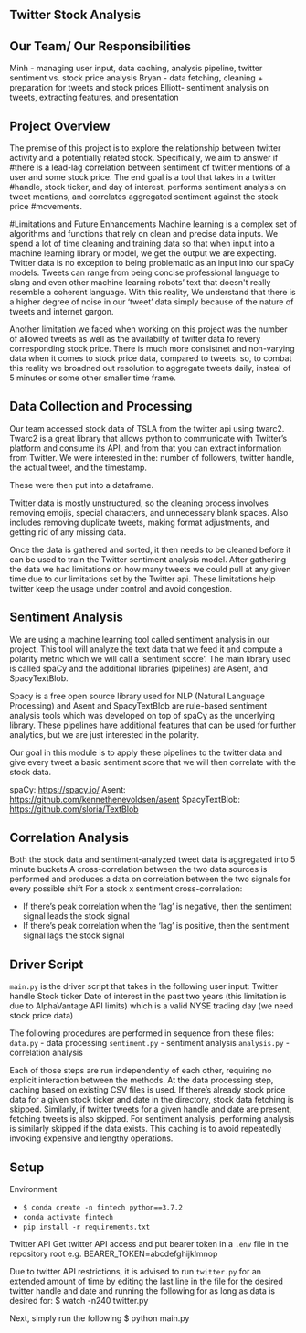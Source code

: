 

## Twitter Stock Analysis

## **Our Team/ Our Responsibilities**

Minh - managing user input, data caching, analysis pipeline, twitter sentiment vs. stock price analysis
Bryan - data fetching, cleaning + preparation for tweets and stock prices
Elliott- sentiment analysis on tweets, extracting features, and presentation

## **Project Overview**
The premise of this project is to explore the relationship between twitter activity and a potentially related stock. Specifically, we aim to answer if #there is a lead-lag correlation between sentiment of twitter mentions of a user and some stock price. The end goal is a tool that takes in a twitter #handle, stock ticker, and day of interest, performs sentiment analysis on tweet mentions, and correlates aggregated sentiment against the stock price #movements.

#Limitations and Future Enhancements
	Machine learning is a complex set of algorithms and functions that rely on clean and precise data inputs. We spend a lot of time cleaning and training data so that when input into a machine learning library or model, we get the output we are expecting. Twitter data is no exception to being problematic as an input into our spaCy models. Tweets can range from being concise professional language to slang and even other machine learning robots’ text that doesn't really resemble a coherent language. With this reality, We understand that there is a higher degree of noise in our ‘tweet’ data simply because of the nature of tweets and internet gargon.

  Another limitation we faced when working on this project was the number of allowed tweets as well as the availabilty of twitter data fo revery corresponding stock price. There is much more consistnet and non-varying data when it comes to stock price data, compared to tweets. so, to combat this reality we broadned out resolution to aggregate tweets daily, insteal of 5 minutes or some other smaller time frame.

## **Data Collection and Processing**

Our team accessed stock data of TSLA from the twitter api using twarc2. Twarc2 is a great library that allows python to communicate with Twitter’s platform and consume its API, and from that you can extract information from Twitter. We were interested in the: number of followers, twitter handle, the actual tweet, and the timestamp.

These were then put into a dataframe. 

Twitter data is mostly unstructured, so the cleaning process involves removing emojis, special characters, and unnecessary blank spaces. Also includes removing duplicate tweets, making format adjustments, and getting rid of any missing data.

Once the data is gathered and sorted, it then needs to be cleaned before it can be used to train the Twitter sentiment analysis model. After gathering the data we had limitations on how many tweets we could pull at any given time due to our limitations set by the Twitter api. These limitations help twitter keep the usage under control and avoid congestion.

## **Sentiment Analysis**

We are using a machine learning tool called sentiment analysis in our project. This tool will analyze the text data that we feed it and compute a polarity metric which we will call a ‘sentiment score’. The main library used is called spaCy and the additional libraries (pipelines) are Asent, and SpacyTextBlob.

Spacy is a free open source library used for NLP (Natural Language Processing) and Asent and SpacyTextBlob are rule-based sentiment analysis tools which was developed on top of spaCy as the underlying library. These pipelines have additional features that can be used for further analytics, but we are just interested in the polarity.	

Our goal in this module is to apply these pipelines to the twitter data and give every tweet a basic sentiment score that we will then correlate with the stock data.

spaCy: https://spacy.io/
Asent: https://github.com/kennethenevoldsen/asent
SpacyTextBlob: https://github.com/sloria/TextBlob

## **Correlation Analysis**

Both the stock data and sentiment-analyzed tweet data is aggregated into 5 minute buckets
A cross-correlation between the two data sources is performed and produces a data on correlation between the two signals for every possible shift
For a stock x sentiment cross-correlation:
* If there’s peak correlation when the ‘lag’ is negative, then the sentiment signal leads the stock signal
* If there’s peak correlation when the ‘lag’ is positive, then the sentiment signal lags the stock signal

## **Driver Script**

`main.py` is the driver script that takes in the following user input:
Twitter handle
Stock ticker
Date of interest in the past two years (this limitation is due to AlphaVantage API limits) which is a valid NYSE trading day (we need stock price data)

The following procedures are performed in sequence from these files:
`data.py` - data processing
`sentiment.py` - sentiment analysis
`analysis.py` - correlation analysis

Each of those steps are run independently of each other, requiring no explicit interaction between the methods. At the data processing step, caching based on existing CSV files is used. If there’s already stock price data for a given stock ticker and date in the directory, stock data fetching is skipped. Similarly, if twitter tweets for a given handle and date are present, fetching tweets is also skipped. For sentiment analysis, performing analysis is similarly skipped if the data exists. This caching is to avoid repeatedly invoking expensive and lengthy operations.


## **Setup**

Environment
* `$ conda create -n fintech python==3.7.2`
* `conda activate fintech`
* `pip install -r requirements.txt`


Twitter API
Get twitter API access and put bearer token in a `.env` file in the repository root e.g.
BEARER_TOKEN=abcdefghijklmnop


Due to twitter API restrictions, it is advised to run `twitter.py` for an extended amount of time by editing the last line in the file for the desired twitter handle and date and running the following for as long as data is desired for:
$ watch -n240 twitter.py


Next, simply run the following
$ python main.py


